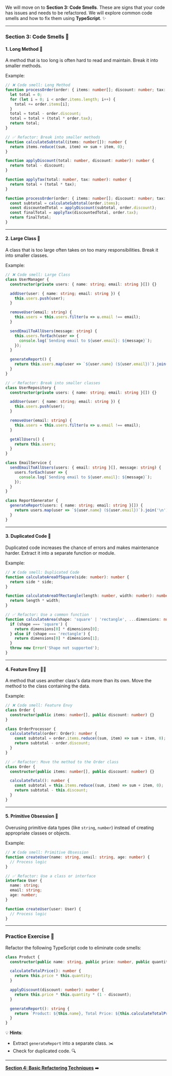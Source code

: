 We will move on to **Section 3: Code Smells**. These are signs that your code has issues and needs to be refactored. We will explore common code smells and how to fix them using **TypeScript**. ✨

---

### **Section 3: Code Smells** 🚨

#### **1. Long Method** 📏
A method that is too long is often hard to read and maintain. Break it into smaller methods.

Example:
```typescript
// ❌ Code smell: Long Method
function processOrder(order: { items: number[]; discount: number; tax: number }): number {
  let total = 0;
  for (let i = 0; i < order.items.length; i++) {
    total += order.items[i];
  }
  total = total - order.discount;
  total = total + (total * order.tax);
  return total;
}

// ✅ Refactor: Break into smaller methods
function calculateSubtotal(items: number[]): number {
  return items.reduce((sum, item) => sum + item, 0);
}

function applyDiscount(total: number, discount: number): number {
  return total - discount;
}

function applyTax(total: number, tax: number): number {
  return total + (total * tax);
}

function processOrder(order: { items: number[]; discount: number; tax: number }): number {
  const subtotal = calculateSubtotal(order.items);
  const discountedTotal = applyDiscount(subtotal, order.discount);
  const finalTotal = applyTax(discountedTotal, order.tax);
  return finalTotal;
}
```

---

#### **2. Large Class** 🏢
A class that is too large often takes on too many responsibilities. Break it into smaller classes.

Example:
```typescript
// ❌ Code smell: Large Class
class UserManager {
  constructor(private users: { name: string; email: string }[]) {}

  addUser(user: { name: string; email: string }) {
    this.users.push(user);
  }

  removeUser(email: string) {
    this.users = this.users.filter(u => u.email !== email);
  }

  sendEmailToAllUsers(message: string) {
    this.users.forEach(user => {
      console.log(`Sending email to ${user.email}: ${message}`);
    });
  }

  generateReport() {
    return this.users.map(user => `${user.name} (${user.email})`).join('\n');
  }
}

// ✅ Refactor: Break into smaller classes
class UserRepository {
  constructor(private users: { name: string; email: string }[]) {}

  addUser(user: { name: string; email: string }) {
    this.users.push(user);
  }

  removeUser(email: string) {
    this.users = this.users.filter(u => u.email !== email);
  }

  getAllUsers() {
    return this.users;
  }
}

class EmailService {
  sendEmailToAllUsers(users: { email: string }[], message: string) {
    users.forEach(user => {
      console.log(`Sending email to ${user.email}: ${message}`);
    });
  }
}

class ReportGenerator {
  generateReport(users: { name: string; email: string }[]) {
    return users.map(user => `${user.name} (${user.email})`).join('\n');
  }
}
```

---

#### **3. Duplicated Code** 🔁
Duplicated code increases the chance of errors and makes maintenance harder. Extract it into a separate function or module.

Example:
```typescript
// ❌ Code smell: Duplicated Code
function calculateAreaOfSquare(side: number): number {
  return side * side;
}

function calculateAreaOfRectangle(length: number, width: number): number {
  return length * width;
}

// ✅ Refactor: Use a common function
function calculateArea(shape: 'square' | 'rectangle', ...dimensions: number[]): number {
  if (shape === 'square') {
    return dimensions[0] * dimensions[0];
  } else if (shape === 'rectangle') {
    return dimensions[0] * dimensions[1];
  }
  throw new Error('Shape not supported');
}
```

---

#### **4. Feature Envy** 🤷‍♂️
A method that uses another class's data more than its own. Move the method to the class containing the data.

Example:
```typescript
// ❌ Code smell: Feature Envy
class Order {
  constructor(public items: number[], public discount: number) {}
}

class OrderProcessor {
  calculateTotal(order: Order): number {
    const subtotal = order.items.reduce((sum, item) => sum + item, 0);
    return subtotal - order.discount;
  }
}

// ✅ Refactor: Move the method to the Order class
class Order {
  constructor(public items: number[], public discount: number) {}

  calculateTotal(): number {
    const subtotal = this.items.reduce((sum, item) => sum + item, 0);
    return subtotal - this.discount;
  }
}
```

---

#### **5. Primitive Obsession** 🔢
Overusing primitive data types (like `string`, `number`) instead of creating appropriate classes or objects.

Example:
```typescript
// ❌ Code smell: Primitive Obsession
function createUser(name: string, email: string, age: number) {
  // Process logic
}

// ✅ Refactor: Use a class or interface
interface User {
  name: string;
  email: string;
  age: number;
}

function createUser(user: User) {
  // Process logic
}
```

---

### **Practice Exercise** 📝
Refactor the following TypeScript code to eliminate code smells:
```typescript
class Product {
  constructor(public name: string, public price: number, public quantity: number) {}

  calculateTotalPrice(): number {
    return this.price * this.quantity;
  }

  applyDiscount(discount: number): number {
    return this.price * this.quantity * (1 - discount);
  }

  generateReport(): string {
    return `Product: ${this.name}, Total Price: ${this.calculateTotalPrice()}`;
  }
}
```

💡 **Hints**:
- Extract `generateReport` into a separate class. ✂️
- Check for duplicated code. 🔍

---

**[Section 4: Basic Refactoring Techniques](section4-basic-refactoring-techniques.md)** ➡️